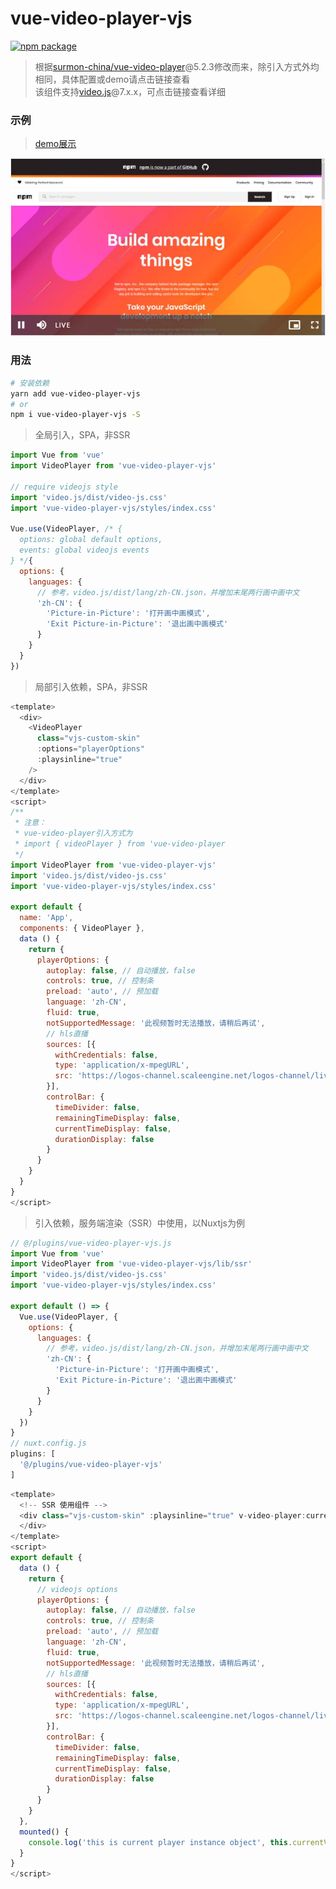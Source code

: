 # vue-video-player-vjs
[![npm package](https://img.shields.io/npm/v/vue-video-player-vjs.svg)](https://www.npmjs.com/package/vue-video-player-vjs)

> 根据[surmon-china/vue-video-player](https://github.com/surmon-china/vue-video-player)@5.2.3修改而来，除引入方式外均相同，具体配置或demo请点击链接查看  
> 该组件支持[video.js](https://github.com/videojs/video.js)@7.x.x，可点击链接查看详细  

### 示例
> [demo展示](https://jekorx.github.io/vue-video-player-vjs)

![vue-video-player-vjs](screenshot/pic1.jpg)
### 用法
```bash
# 安装依赖
yarn add vue-video-player-vjs
# or
npm i vue-video-player-vjs -S
```
> 全局引入，SPA，非SSR
```javascript
import Vue from 'vue'
import VideoPlayer from 'vue-video-player-vjs'
 
// require videojs style
import 'video.js/dist/video-js.css'
import 'vue-video-player-vjs/styles/index.css'
 
Vue.use(VideoPlayer, /* {
  options: global default options,
  events: global videojs events
} */{
  options: {
    languages: {
      // 参考，video.js/dist/lang/zh-CN.json，并增加末尾两行画中画中文
      'zh-CN': {
        'Picture-in-Picture': '打开画中画模式',
        'Exit Picture-in-Picture': '退出画中画模式'
      }
    }
  }
})
```
> 局部引入依赖，SPA，非SSR  
```javascript
<template>
  <div>
    <VideoPlayer
      class="vjs-custom-skin"
      :options="playerOptions"
      :playsinline="true"
    />
  </div>
</template>
<script>
/**
 * 注意：
 * vue-video-player引入方式为
 * import { videoPlayer } from 'vue-video-player
 */
import VideoPlayer from 'vue-video-player-vjs'
import 'video.js/dist/video-js.css'
import 'vue-video-player-vjs/styles/index.css'

export default {
  name: 'App',
  components: { VideoPlayer },
  data () {
    return {
      playerOptions: {
        autoplay: false, // 自动播放，false
        controls: true, // 控制条
        preload: 'auto', // 预加载
        language: 'zh-CN',
        fluid: true,
        notSupportedMessage: '此视频暂时无法播放，请稍后再试',
        // hls直播
        sources: [{
          withCredentials: false,
          type: 'application/x-mpegURL',
          src: 'https://logos-channel.scaleengine.net/logos-channel/live/biblescreen-ad-free/playlist.m3u8'
        }],
        controlBar: {
          timeDivider: false,
          remainingTimeDisplay: false,
          currentTimeDisplay: false,
          durationDisplay: false
        }
      }
    }
  }
}
</script>
```
> 引入依赖，服务端渲染（SSR）中使用，以Nuxtjs为例  
```javascript
// @/plugins/vue-video-player-vjs.js
import Vue from 'vue'
import VideoPlayer from 'vue-video-player-vjs/lib/ssr'
import 'video.js/dist/video-js.css'
import 'vue-video-player-vjs/styles/index.css'

export default () => {
  Vue.use(VideoPlayer, {
    options: {
      languages: {
        // 参考，video.js/dist/lang/zh-CN.json，并增加末尾两行画中画中文
        'zh-CN': {
          'Picture-in-Picture': '打开画中画模式',
          'Exit Picture-in-Picture': '退出画中画模式'
        }
      }
    }
  })
}
// nuxt.config.js
plugins: [
  '@/plugins/vue-video-player-vjs'
]
```
```javascript
<template>
  <!-- SSR 使用组件 -->
  <div class="vjs-custom-skin" :playsinline="true" v-video-player:currentVideoPlayer="playerOptions">
  </div>
</template>
<script>
export default {
  data () {
    return {
      // videojs options
      playerOptions: {
        autoplay: false, // 自动播放，false
        controls: true, // 控制条
        preload: 'auto', // 预加载
        language: 'zh-CN',
        fluid: true,
        notSupportedMessage: '此视频暂时无法播放，请稍后再试',
        // hls直播
        sources: [{
          withCredentials: false,
          type: 'application/x-mpegURL',
          src: 'https://logos-channel.scaleengine.net/logos-channel/live/biblescreen-ad-free/playlist.m3u8'
        }],
        controlBar: {
          timeDivider: false,
          remainingTimeDisplay: false,
          currentTimeDisplay: false,
          durationDisplay: false
        }
      }
    }
  },
  mounted() {
    console.log('this is current player instance object', this.currentVideoPlayer)
  }
}
</script>
```
